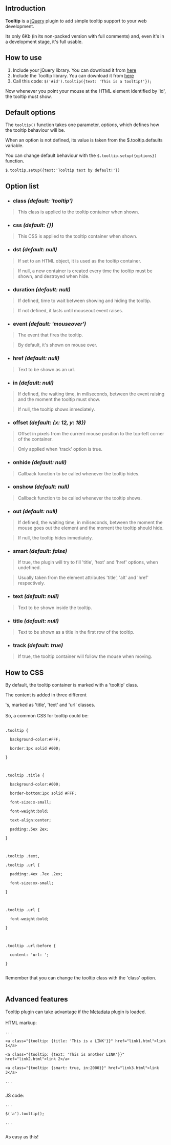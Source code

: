 ## Introduction ##

**Tooltip** is a [jQuery](http://www.jquery.com) plugin to add simple tooltip support to your web development.

Its only 6Kb (in its non-packed version with full comments) and, even it's in a development stage, it's full usable.

## How to use ##

  1. Include your jQuery library. You can download it from [here](http://code.google.com/p/jqueryjs/)
  1. Include the Tooltip library. You can download it from [here](http://xphere-jquery-plugins.googlecode.com/files/xph.tooltip.v0.7b.js)
  1. Call this code: `$('#id').tooltip({text: 'This is a tooltip!'});`

Now whenever you point your mouse at the HTML element identified by 'id', the tooltip must show.

## Default options ##

The `tooltip()` function takes one parameter, _options_, which defines how the tooltip behaviour will be.

When an option is not defined, its value is taken from the $.tooltip.defaults variable.

You can change default behaviour with the `$.tooltip.setup({options})` function.

`$.tooltip.setup({text:'Tooltip text by default!'})`

## Option list ##

  * ### class _(default: 'tooltip')_ ###
> This class is applied to the tooltip container when shown.

  * ### css _(default: {})_ ###
> This CSS is applied to the tooltip container when shown.

  * ### dst _(default: null)_ ###
> If set to an HTML object, it is used as the tooltip container.

> If null, a new container is created every time the tooltip must be shown, and destroyed when hide.

  * ### duration _(default: null)_ ###
> If defined, time to wait between showing and hiding the tooltip.

> If not defined, it lasts until mouseout event raises.

  * ### event _(default: 'mouseover')_ ###
> The event that fires the tooltip.

> By default, it's shown on mouse over.

  * ### href _(default: null)_ ###
> Text to be shown as an url.

  * ### in _(default: null)_ ###
> If defined, the waiting time, in miliseconds, between the event raising and the moment the tooltip must show.

> If null, the tooltip shows inmediately.

  * ### offset _(default: {x: 12, y: 18})_ ###
> Offset in pixels from the current mouse position to the top-left corner of the container.

> Only applied when 'track' option is true.

  * ### onhide _(default: null)_ ###
> Callback function to be called whenever the tooltip hides.

  * ### onshow _(default: null)_ ###
> Callback function to be called whenever the tooltip shows.

  * ### out _(default: null)_ ###
> If defined, the waiting time, in miliseconds, between the moment the mouse goes out the element and the moment the tooltip should hide.

> If null, the tooltip hides inmediately.

  * ### smart _(default: false)_ ###
> If true, the plugin will try to fill 'title', 'text' and 'href' options, when undefined.

> Usually taken from the element attributes 'title', 'alt' and 'href' respectively.

  * ### text _(default: null)_ ###
> Text to be shown inside the tooltip.

  * ### title _(default: null)_ ###
> Text to be shown as a title in the first row of the tooltip.

  * ### track _(default: true)_ ###
> If true, the tooltip container will follow the mouse when moving.

## How to CSS ##

By default, the tooltip container is marked with a 'tooltip' class.

The content is added in three different <div>'s, marked as 'title', 'text' and 'url' classes.<br>
<br>
So, a common CSS for tooltip could be:<br>
<br>
<pre><code>.tooltip {<br>
  background-color:#FFF;<br>
  border:1px solid #000;<br>
}<br>
<br>
.tooltip .title {<br>
  background-color:#000;<br>
  border-bottom:1px solid #FFF;<br>
  font-size:x-small;<br>
  font-weight:bold;<br>
  text-align:center;<br>
  padding:.5ex 2ex;<br>
}<br>
<br>
.tooltip .text,<br>
.tooltip .url {<br>
  padding:.4ex .7ex .2ex;<br>
  font-size:xx-small;<br>
}<br>
<br>
.tooltip .url {<br>
  font-weight:bold;<br>
}<br>
<br>
.tooltip .url:before {<br>
  content: 'url: ';<br>
}<br>
</code></pre>

Remember that you can change the tooltip class with the 'class' option.<br>
<br>
<h2>Advanced features</h2>

Tooltip plugin can take advantage if the <a href='http://plugins.jquery.com/project/metadata'>Metadata</a> plugin is loaded.<br>
<br>
HTML markup:<br>
<pre><code>...<br>
&lt;a class="{tooltip: {title: 'This is a LINK'}}" href="link1.html"&gt;link 1&lt;/a&gt;<br>
&lt;a class="{tooltip: {text: 'This is another LINK'}}" href="link2.html"&gt;link 2&lt;/a&gt;<br>
&lt;a class="{tooltip: {smart: true, in:2000}}" href="link3.html"&gt;link 3&lt;/a&gt;<br>
...<br>
</code></pre>

JS code:<br>
<pre><code>...<br>
$('a').tooltip();<br>
...<br>
</code></pre>

As easy as this!
